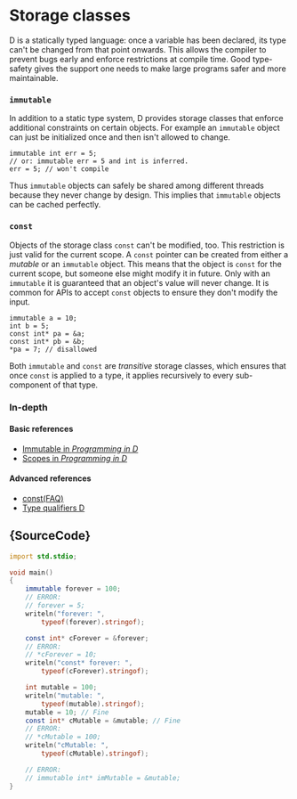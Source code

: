 # Storage classes

D is a statically typed language: once a variable has been declared,
its type can't be changed from that point onwards. This allows
the compiler to prevent bugs early and enforce restrictions
at compile time.  Good type-safety gives the support one needs
to make large programs safer and more maintainable.

### `immutable`

In addition to a static type system, D provides
storage classes that enforce additional
constraints on certain objects. For example an
`immutable` object can just
be initialized once and then isn't
allowed to change.

    immutable int err = 5;
    // or: immutable err = 5 and int is inferred.
    err = 5; // won't compile

Thus `immutable` objects can safely be shared among different threads
because they never change by design. This implies that `immutable`
objects can be cached perfectly.

### `const`

Objects of the storage class `const` can't be modified, too. This
restriction is just valid for the current scope. A `const`
pointer can be created from either a *mutable* or an
`immutable` object. This means that the object
is `const` for the current scope, but someone
else might modify it in future. Only with an `immutable`
it is guaranteed that an object's value will never
change. It is common for APIs to accept `const` objects
to ensure they don't modify the input.

    immutable a = 10;
    int b = 5;
    const int* pa = &a;
    const int* pb = &b;
    *pa = 7; // disallowed

Both `immutable` and `const` are _transitive_ storage classes, which ensures that once
`const` is applied to a type, it applies recursively to every sub-component of that type.

### In-depth

#### Basic references

- [Immutable in _Programming in D_](http://ddili.org/ders/d.en/const_and_immutable.html)
- [Scopes in _Programming in D_](http://ddili.org/ders/d.en/name_space.html)

#### Advanced references

- [const(FAQ)](https://dlang.org/const-faq.html)
- [Type qualifiers D](https://dlang.org/spec/const3.html)

## {SourceCode}

```d
import std.stdio;

void main()
{
    immutable forever = 100;
    // ERROR:
    // forever = 5;
    writeln("forever: ",
        typeof(forever).stringof);

    const int* cForever = &forever;
    // ERROR:
    // *cForever = 10;
    writeln("const* forever: ",
        typeof(cForever).stringof);

    int mutable = 100;
    writeln("mutable: ",
        typeof(mutable).stringof);
    mutable = 10; // Fine
    const int* cMutable = &mutable; // Fine
    // ERROR:
    // *cMutable = 100;
    writeln("cMutable: ",
        typeof(cMutable).stringof);

    // ERROR:
    // immutable int* imMutable = &mutable;
}
```
